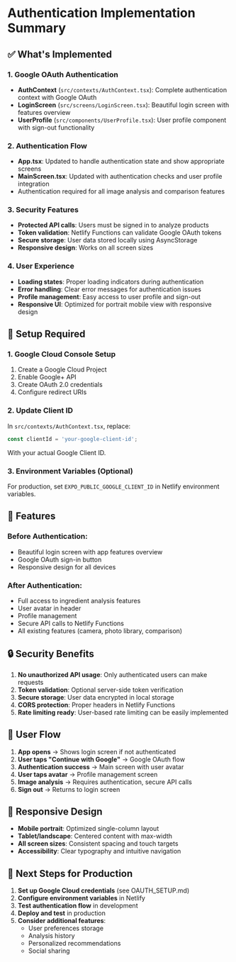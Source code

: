 # Authentication Implementation Summary

## ✅ What's Implemented

### 1. **Google OAuth Authentication**
- **AuthContext** (`src/contexts/AuthContext.tsx`): Complete authentication context with Google OAuth
- **LoginScreen** (`src/screens/LoginScreen.tsx`): Beautiful login screen with features overview
- **UserProfile** (`src/components/UserProfile.tsx`): User profile component with sign-out functionality

### 2. **Authentication Flow**
- **App.tsx**: Updated to handle authentication state and show appropriate screens
- **MainScreen.tsx**: Updated with authentication checks and user profile integration
- Authentication required for all image analysis and comparison features

### 3. **Security Features**
- **Protected API calls**: Users must be signed in to analyze products
- **Token validation**: Netlify Functions can validate Google OAuth tokens
- **Secure storage**: User data stored locally using AsyncStorage
- **Responsive design**: Works on all screen sizes

### 4. **User Experience**
- **Loading states**: Proper loading indicators during authentication
- **Error handling**: Clear error messages for authentication issues
- **Profile management**: Easy access to user profile and sign-out
- **Responsive UI**: Optimized for portrait mobile view with responsive design

## 🔧 Setup Required

### 1. **Google Cloud Console Setup**
1. Create a Google Cloud Project
2. Enable Google+ API
3. Create OAuth 2.0 credentials
4. Configure redirect URIs

### 2. **Update Client ID**
In `src/contexts/AuthContext.tsx`, replace:
```typescript
const clientId = 'your-google-client-id';
```
With your actual Google Client ID.

### 3. **Environment Variables (Optional)**
For production, set `EXPO_PUBLIC_GOOGLE_CLIENT_ID` in Netlify environment variables.

## 🚀 Features

### **Before Authentication:**
- Beautiful login screen with app features overview
- Google OAuth sign-in button
- Responsive design for all devices

### **After Authentication:**
- Full access to ingredient analysis features
- User avatar in header
- Profile management
- Secure API calls to Netlify Functions
- All existing features (camera, photo library, comparison)

## 🔒 Security Benefits

1. **No unauthorized API usage**: Only authenticated users can make requests
2. **Token validation**: Optional server-side token verification
3. **Secure storage**: User data encrypted in local storage
4. **CORS protection**: Proper headers in Netlify Functions
5. **Rate limiting ready**: User-based rate limiting can be easily implemented

## 📱 User Flow

1. **App opens** → Shows login screen if not authenticated
2. **User taps "Continue with Google"** → Google OAuth flow
3. **Authentication success** → Main screen with user avatar
4. **User taps avatar** → Profile management screen
5. **Image analysis** → Requires authentication, secure API calls
6. **Sign out** → Returns to login screen

## 🎨 Responsive Design

- **Mobile portrait**: Optimized single-column layout
- **Tablet/landscape**: Centered content with max-width
- **All screen sizes**: Consistent spacing and touch targets
- **Accessibility**: Clear typography and intuitive navigation

## 🔧 Next Steps for Production

1. **Set up Google Cloud credentials** (see OAUTH_SETUP.md)
2. **Configure environment variables** in Netlify
3. **Test authentication flow** in development
4. **Deploy and test** in production
5. **Consider additional features**:
   - User preferences storage
   - Analysis history
   - Personalized recommendations
   - Social sharing
